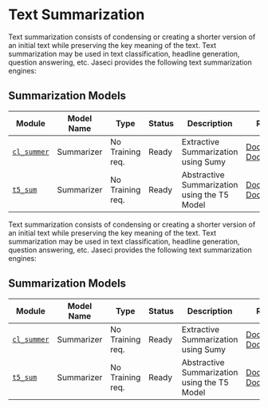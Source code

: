 # Text Summarization

Text summarization consists of condensing or creating a shorter version of an initial text while preserving the key meaning of the text. Text summarization may be used in text classification, headline generation, question answering, etc. Jaseci provides the following text summarization engines:

## Summarization Models

| Module      | Model Name    | Type                    | Status       | Description                                                 | Resources                                 |
| ----------- | ------------- | ----------------------- | ------------ | ----------------------------------------------------------- | ----------------------------------------- |
| [`cl_summer`](cl_summer/README.md) | Summarizer     | No Training req. | Ready  | Extractive Summarization using Sumy          | [Documenatation](cl_summer/README.md) [Doc.](https://miso-belica.github.io/sumy/)                                                                  |
| [`t5_sum`](t5_sum/README.md)    | Summarizer |  No Training req. | Ready  | Abstractive Summarization using the T5 Model | [Documentation](t5_sum/README.md) [Doc.](https://huggingface.co/docs/transformers/model_doc/t5), [Paper](https://arxiv.org/pdf/1910.10683.pdf) |# Text Summarization

Text summarization consists of condensing or creating a shorter version of an initial text while preserving the key meaning of the text. Text summarization may be used in text classification, headline generation, question answering, etc. Jaseci provides the following text summarization engines:

## Summarization Models

| Module      | Model Name    | Type                    | Status       | Description                                                 | Resources                                 |
| ----------- | ------------- | ----------------------- | ------------ | ----------------------------------------------------------- | ----------------------------------------- |
| [`cl_summer`](cl_summer/README.md) | Summarizer     | No Training req. | Ready  | Extractive Summarization using Sumy          | [Documenatation](cl_summer/README.md) [Doc.](https://miso-belica.github.io/sumy/)                                                                  |
| [`t5_sum`](t5_sum/README.md)    | Summarizer |  No Training req. | Ready  | Abstractive Summarization using the T5 Model | [Documentation](t5_sum/README.md) [Doc.](https://huggingface.co/docs/transformers/model_doc/t5), [Paper](https://arxiv.org/pdf/1910.10683.pdf) |